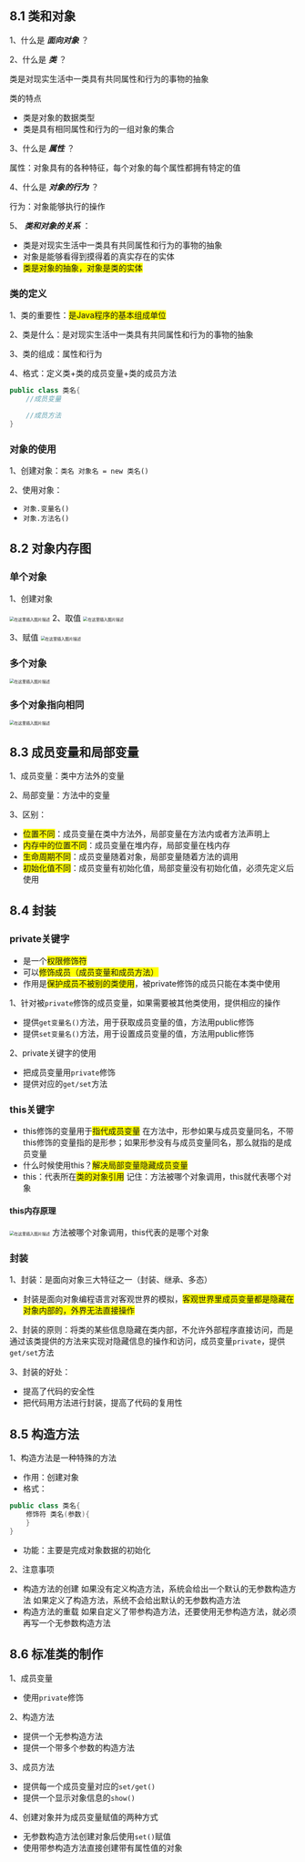 ## 8.1 类和对象
1、什么是 ***面向对象*** ？

2、什么是 ***类*** ？

类是对现实生活中一类具有共同属性和行为的事物的抽象

类的特点
- 类是对象的数据类型
- 类是具有相同属性和行为的一组对象的集合

3、什么是 ***属性*** ？

属性：对象具有的各种特征，每个对象的每个属性都拥有特定的值

4、什么是 ***对象的行为*** ？

行为：对象能够执行的操作

5、 ***类和对象的关系*** ：

- 类是对现实生活中一类具有共同属性和行为的事物的抽象
- 对象是能够看得到摸得着的真实存在的实体
- <span style="background: yellow;">类是对象的抽象，对象是类的实体</span>

### 类的定义
1、类的重要性：<span style="background: yellow;">是Java程序的基本组成单位</span>

2、类是什么：是对现实生活中一类具有共同属性和行为的事物的抽象

3、类的组成：属性和行为

4、格式：定义类+类的成员变量+类的成员方法

```java
public class 类名{
	//成员变量

	//成员方法
}
```
### 对象的使用
1、创建对象：`类名 对象名 = new 类名()`

2、使用对象：
- `对象.变量名()`
- `对象.方法名()`

## 8.2 对象内存图
### 单个对象
1、创建对象

<img src="https://img-blog.csdnimg.cn/20210310200651959.png?x-oss-process=image/watermark,type_ZmFuZ3poZW5naGVpdGk,shadow_10,text_aHR0cHM6Ly9ibG9nLmNzZG4ubmV0L3FxXzQ1NjUwODk5,size_16,color_FFFFFF,t_70" alt="在这里插入图片描述" style="zoom:50%;" />
2、取值
<img src="https://img-blog.csdnimg.cn/20210310200743151.png?x-oss-process=image/watermark,type_ZmFuZ3poZW5naGVpdGk,shadow_10,text_aHR0cHM6Ly9ibG9nLmNzZG4ubmV0L3FxXzQ1NjUwODk5,size_16,color_FFFFFF,t_70" alt="在这里插入图片描述" style="zoom:50%;" />

3、赋值
<img src="https://img-blog.csdnimg.cn/20210310200817531.png?x-oss-process=image/watermark,type_ZmFuZ3poZW5naGVpdGk,shadow_10,text_aHR0cHM6Ly9ibG9nLmNzZG4ubmV0L3FxXzQ1NjUwODk5,size_16,color_FFFFFF,t_70" alt="在这里插入图片描述" style="zoom:50%;" />

### 多个对象

<img src="https://img-blog.csdnimg.cn/20210310201312198.png?x-oss-process=image/watermark,type_ZmFuZ3poZW5naGVpdGk,shadow_10,text_aHR0cHM6Ly9ibG9nLmNzZG4ubmV0L3FxXzQ1NjUwODk5,size_16,color_FFFFFF,t_70" alt="在这里插入图片描述" style="zoom:50%;" />

### 多个对象指向相同
<img src="https://img-blog.csdnimg.cn/20210310201444750.png?x-oss-process=image/watermark,type_ZmFuZ3poZW5naGVpdGk,shadow_10,text_aHR0cHM6Ly9ibG9nLmNzZG4ubmV0L3FxXzQ1NjUwODk5,size_16,color_FFFFFF,t_70" alt="在这里插入图片描述" style="zoom:50%;" />

## 8.3 成员变量和局部变量
1、成员变量：类中方法外的变量

2、局部变量：方法中的变量

3、区别：
- <span style="background: yellow;">位置不同</span>：成员变量在类中方法外，局部变量在方法内或者方法声明上
- <span style="background: yellow;">内存中的位置不同</span>：成员变量在堆内存，局部变量在栈内存
- <span style="background: yellow;">生命周期不同</span>：成员变量随着对象，局部变量随着方法的调用
- <span style="background: yellow;">初始化值不同</span>：成员变量有初始化值，局部变量没有初始化值，必须先定义后使用

## 8.4 封装
### private关键字
- 是一个<span style="background: yellow;">权限修饰符</span>
- 可以<span style="background: yellow;">修饰成员（成员变量和成员方法）</span>
- 作用是<span style="background: yellow;">保护成员不被别的类使用</span>，被private修饰的成员只能在本类中使用

1、针对被`private`修饰的成员变量，如果需要被其他类使用，提供相应的操作
- 提供`get变量名()`方法，用于获取成员变量的值，方法用public修饰
- 提供`set变量名()`方法，用于设置成员变量的值，方法用public修饰

2、private关键字的使用
- 把成员变量用`private`修饰
- 提供对应的`get/set`方法

### this关键字
- this修饰的变量用于<span style="background: yellow;">指代成员变量</span>
在方法中，形参如果与成员变量同名，不带this修饰的变量指的是形参；如果形参没有与成员变量同名，那么就指的是成员变量
- 什么时候使用this？<span style="background: yellow;">解决局部变量隐藏成员变量</span>
- this：代表所在<span style="background: yellow;">类的对象引用</span>
记住：方法被哪个对象调用，this就代表哪个对象

#### this内存原理

<img src="https://img-blog.csdnimg.cn/20210310203342994.png?x-oss-process=image/watermark,type_ZmFuZ3poZW5naGVpdGk,shadow_10,text_aHR0cHM6Ly9ibG9nLmNzZG4ubmV0L3FxXzQ1NjUwODk5,size_16,color_FFFFFF,t_70" alt="在这里插入图片描述" style="zoom:50%;" />
方法被哪个对象调用，this代表的是哪个对象

### 封装
1、封装：是面向对象三大特征之一（封装、继承、多态）
- 封装是面向对象编程语言对客观世界的模拟，<span style="background: yellow;">客观世界里成员变量都是隐藏在对象内部的，外界无法直接操作</span>

2、封装的原则：将类的某些信息隐藏在类内部，不允许外部程序直接访问，而是通过该类提供的方法来实现对隐藏信息的操作和访问，成员变量`private`，提供`get/set`方法

3、封装的好处：
- 提高了代码的安全性
- 把代码用方法进行封装，提高了代码的复用性

## 8.5 构造方法
1、构造方法是一种特殊的方法
- 作用：创建对象
- 格式：

```java
public class 类名{
	修饰符 类名(参数){
	}
}
```
- 功能：主要是完成对象数据的初始化

2、注意事项
- 构造方法的创建
如果没有定义构造方法，系统会给出一个默认的无参数构造方法
如果定义了构造方法，系统不会给出默认的无参数构造方法
- 构造方法的重载
如果自定义了带参构造方法，还要使用无参构造方法，就必须再写一个无参数构造方法

## 8.6 标准类的制作
1、成员变量
- 使用`private`修饰

2、构造方法
- 提供一个无参构造方法
- 提供一个带多个参数的构造方法

3、成员方法
- 提供每一个成员变量对应的`set/get()`
- 提供一个显示对象信息的`show()`

4、创建对象并为成员变量赋值的两种方式
- 无参数构造方法创建对象后使用`set()`赋值
- 使用带参构造方法直接创建带有属性值的对象